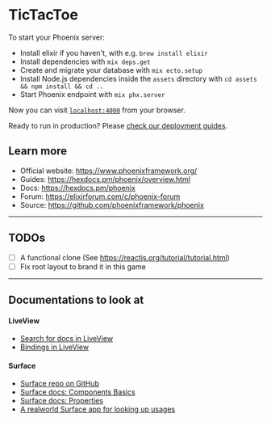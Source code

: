 # TicTacToe

To start your Phoenix server:

  * Install elixir if you haven't, with e.g. `brew install elixir`
  * Install dependencies with `mix deps.get`
  * Create and migrate your database with `mix ecto.setup`
  * Install Node.js dependencies inside the `assets` directory with `cd assets && npm install && cd ..`
  * Start Phoenix endpoint with `mix phx.server`

Now you can visit [`localhost:4000`](http://localhost:4000) from your browser.

Ready to run in production? Please [check our deployment guides](https://hexdocs.pm/phoenix/deployment.html).

## Learn more

  * Official website: https://www.phoenixframework.org/
  * Guides: https://hexdocs.pm/phoenix/overview.html
  * Docs: https://hexdocs.pm/phoenix
  * Forum: https://elixirforum.com/c/phoenix-forum
  * Source: https://github.com/phoenixframework/phoenix

---

## TODOs

- [ ] A functional clone (See https://reactjs.org/tutorial/tutorial.html)
- [ ] Fix root layout to brand it in this game

---

## Documentations to look at

#### LiveView

- [Search for docs in LiveView](https://hexdocs.pm/phoenix_live_view/search.html?q=foo)
- [Bindings in LiveView](https://hexdocs.pm/phoenix_live_view/bindings.html)

#### Surface

- [Surface repo on GitHub](https://github.com/msaraiva/surface)
- [Surface docs: Components Basics](http://surface-demo.msaraiva.io/components_basics)
- [Surface docs: Properties](http://surface-demo.msaraiva.io/properties)
- [A realworld Surface app for looking up usages](https://github.com/razuf/elixir-phoenix-surface-realworld)
